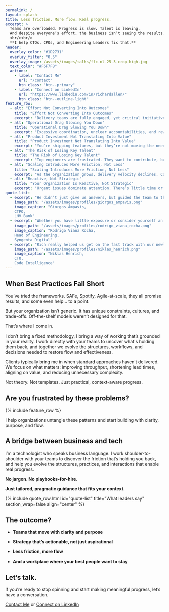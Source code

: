 ```yaml
---
permalink: /
layout: splash
title: Less friction. More flow. Real progress.
excerpt: >
  Teams are overloaded. Progress is slow. Talent is leaving.  
  And despite everyone’s effort, the business isn’t seeing the results.    
  <br/><br/>  
  **I help CTOs, CPOs, and Engineering Leaders fix that.**
header:
  overlay_color: "#1D2731"
  overlay_filter: "0.5"
  overlay_image: /assets/images/talks/ffc-nl-25-3-crop-high.jpg
  text_color: "#F6F7F8"
  actions:
    - label: "Contact Me"
      url: "/contact"
      btn_class: "btn--primary"
    - label: "Connect on LinkedIn"
      url: "https://www.linkedin.com/in/richardallen/"
      btn_class: "btn--outline-light"
feature_row:
  - alt: "Effort Not Converting Into Outcomes"
    title: "Effort Not Converting Into Outcomes"
    excerpt: "Delivery teams are fully engaged, yet critical initiatives take too long to reach production. Strategic momentum suffers."
  - alt: "Operational Drag Slowing You Down"
    title: "Operational Drag Slowing You Down"
    excerpt: "Excessive coordination, unclear accountabilities, and rework are consuming capacity that should be spent on innovation."
  - alt: "Product Investment Not Translating Into Value"
    title: "Product Investment Not Translating Into Value"
    excerpt: "You’re shipping features, but they’re not moving the needle. Feedback cycles are too slow to guide meaningful iteration." 
  - alt: "The Risk of Losing Key Talent"
    title: "The Risk of Losing Key Talent"
    excerpt: "Top engineers are frustrated. They want to contribute, but structural blockers and unclear impact are pushing them away." 
  - alt: "Scaling Introduces More Friction, Not Less"
    title: "Scaling Introduces More Friction, Not Less"
    excerpt: "As the organization grows, delivery velocity declines. Communication overhead and structural complexity are compounding." 
  - alt: "Reactive, Not Strategic"
    title: "Your Organization Is Reactive, Not Strategic"
    excerpt: "Urgent issues dominate attention. There’s little time or space to build sustainable differentiators or anticipate what’s next." 
quote-list:
  - excerpt: "He didn’t just give us answers, but guided the team to think deeper and uncover the right solutions together. This helped everyone feel more involved and confident in the direction we were taking."  
    image_path: "/assets/images/profiles/giorgos_ampavis.png"
    image_caption: "Giorgos Ampavis,  
    CTPO,  
    LHV Bank"
  - excerpt: "Whether you have little exposure or consider yourself an advanced expert in Team Topologies, I highly recommend Rich’s work. It’s an investment with immediate returns."  
    image_path: "/assets/images/profiles/rodrigo_viana_rocha.png"
    image_caption: "Rodrigo Viana Rocha,  
    Head of Engineering,  
    Syngenta Digital"
  - excerpt: "Rich really helped us get on the fast track with our newly found engineering teams. Having a structured approach with valuable insights allowed us to shape stream-aligned team structures"  
    image_path: "/assets/images/profiles/niklas_henrich.png"
    image_caption: "Niklas Henrich,  
    CTO,  
    Code Intelligence"
---
```


## When Best Practices Fall Short

You’ve tried the frameworks. SAFe, Spotify, Agile-at-scale, they all promise results, and some even help... to a point.

But your organization isn’t generic. It has unique constraints, cultures, and trade-offs. Off-the-shelf models weren’t designed for that.

That’s where I come in.

I don’t bring a fixed methodology, I bring a way of working that’s grounded in your reality. I work directly with your teams to uncover what's holding them back, and together we evolve the structures, workflows, and decisions needed to restore flow and effectiveness.

Clients typically bring me in when standard approaches haven’t delivered.
We focus on what matters: improving throughput, shortening lead times, aligning on value, and reducing unnecessary complexity.

Not theory. Not templates. Just practical, context-aware progress.

## Are you frustrated by these problems?

{% include feature_row %}

I help organizations untangle these patterns and start building with clarity, purpose, and flow.

## A bridge between business and tech

I’m a technologist who speaks business language.
I work shoulder-to-shoulder with your teams to discover the friction that’s holding you back, and help you evolve the structures, practices, and interactions that enable real progress.

**No jargon. No playbooks-for-hire.**

**Just tailored, pragmatic guidance that fits your context.**

{% include quote_row.html id="quote-list"
   title="What leaders say"
   section_wrap=false
   align="center"
%}

## The outcome?

- **Teams that move with clarity and purpose**

- **Strategy that’s actionable, not just aspirational**

- **Less friction, more flow**

- **And a workplace where your best people want to stay**

## Let’s talk.

If you’re ready to stop spinning and start making meaningful progress, let’s have a conversation.

[Contact Me](/contact) or [Connect on LinkedIn](https://www.linkedin.com/in/richardallen/)
